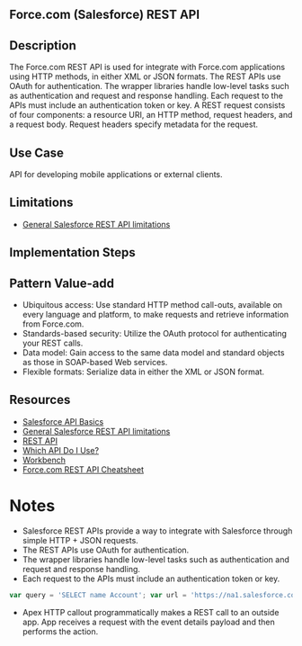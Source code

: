 ## Force.com (Salesforce) REST API

## Description
The Force.com REST API is used for integrate with Force.com applications using HTTP methods, in either XML or JSON formats. The REST APIs use OAuth for authentication.  The wrapper libraries handle low-level tasks such as authentication and request and response handling.  Each request to the APIs must include an authentication token or key.
A REST request consists of four components: a resource URI, an HTTP method, request headers, and a request body. Request headers specify metadata for the request. 
## Use Case
API for developing mobile applications or external clients.
## Limitations
* [General Salesforce REST API limitations](https://developer.salesforce.com/docs/atlas.en-us.212.0.api.meta/api/implementation_considerations.htm?SearchType=Stem)

## Implementation Steps

## Pattern Value-add
* Ubiquitous access: Use standard HTTP method call-outs, available on every language and platform, to make requests and retrieve information from Force.com.
* Standards-based security: Utilize the OAuth protocol for authenticating your REST calls.
* Data model: Gain access to the same data model and standard objects as those in SOAP-based Web services.
* Flexible formats: Serialize data in either the XML or JSON format.
## Resources
* [Salesforce API Basics](https://trailhead.salesforce.com/modules/api_basics)
* [General Salesforce REST API limitations](https://developer.salesforce.com/docs/atlas.en-us.212.0.api.meta/api/implementation_considerations.htm?SearchType=Stem)
* [REST API](https://developer.salesforce.com/page/REST_API)
* [Which API Do I Use?](https://help.salesforce.com/articleView?id=integrate_what_is_api.htm&type=5)
* [Workbench](workbench.developerforce.com/login.php)
* [Force.com REST API Cheatsheet](http://resources.docs.salesforce.com/rel1/doc/en-us/static/pdf/SF_Rest_API_cheatsheet_web.pdf)
# Notes
* Salesforce REST APIs provide a way to integrate with Salesforce through simple HTTP + JSON requests. 
* The REST APIs use OAuth for authentication.
* The wrapper libraries handle low-level tasks such as authentication and request and response handling.
* Each request to the APIs must include an authentication token or key.
```Node.js
var query = 'SELECT name Account'; var url = 'https://na1.salesforce.com/services/data/v20.0/query/?q=' + encodeURIComponent(query); request.get(url, { 'auth': { 'bearer': 'bearerToken' } }); 
```
* Apex HTTP callout programmatically makes a REST call to an outside app.  App receives a request with the event details payload and then performs the action.
